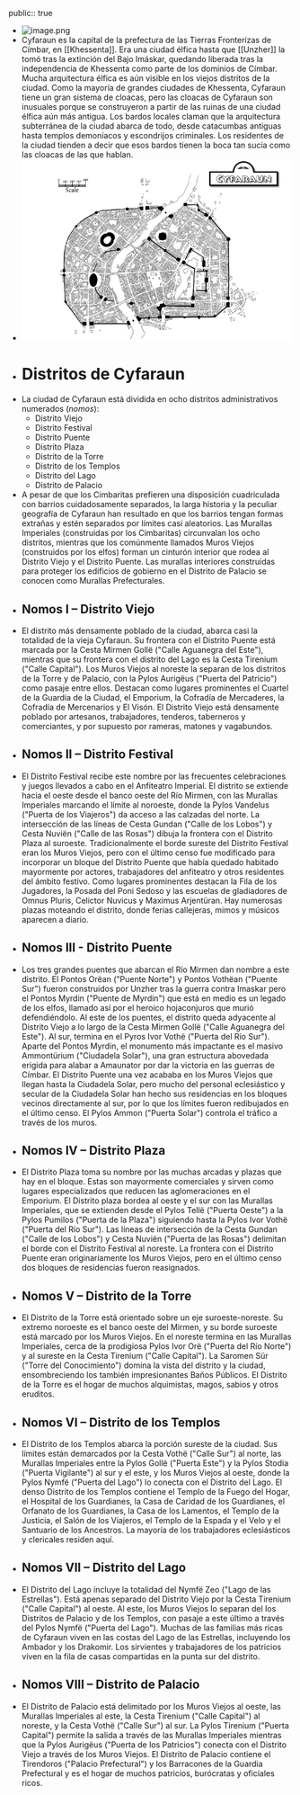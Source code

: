 public:: true

- ![image.png](../assets/image_1747073496852_0.png)
- Cyfaraun es la capital de la prefectura de las Tierras Fronterizas de Címbar, en [[Khessenta]]. Era una ciudad élfica hasta que [[Unzher]] la tomó tras la extinción del Bajo Imáskar, quedando liberada tras la independencia de Khessenta como parte de los dominios de Címbar. Mucha arquitectura élfica es aún visible en los viejos distritos de la ciudad. Como la mayoría de grandes ciudades de Khessenta, Cyfaraun tiene un gran sistema de cloacas, pero las cloacas de Cyfaraun son inusuales porque se construyeron a partir de las ruinas de una ciudad élfica aún más antigua. Los bardos locales claman que la arquitectura subterránea de la ciudad abarca de todo, desde catacumbas antiguas hasta templos demoníacos y escondrijos criminales. Los residentes de la ciudad tienden a decir que esos bardos tienen la boca tan sucia como las cloacas de las que hablan.
- ![image.png](../assets/image_1747092063246_0.png)
- # Distritos de Cyfaraun
- La ciudad de Cyfaraun está dividida en ocho distritos administrativos numerados (*nomos*):
	- Distrito Viejo
	- Distrito Festival
	- Distrito Puente
	- Distrito Plaza
	- Distrito de la Torre
	- Distrito de los Templos
	- Distrito del Lago
	- Distrito de Palacio
- A pesar de que los Cimbaritas prefieren una disposición cuadriculada con barrios cuidadosamente separados, la larga historia y la peculiar geografía de Cyfaraun han resultado en que los barrios tengan formas extrañas y estén separados por límites casi aleatorios. Las Murallas Imperiales (construidas por los Cimbaritas) circunvalan los ocho distritos, mientras que los comúnmente llamados Muros Viejos (construidos por los elfos) forman un cinturón interior que rodea al Distrito Viejo y el Distrito Puente. Las murallas interiores construidas para proteger los edificios de gobierno en el Distrito de Palacio se conocen como Murallas Prefecturales.
- ## Nomos I – Distrito Viejo
- El distrito más densamente poblado de la ciudad, abarca casi la totalidad de la vieja Cyfaraun. Su frontera con el Distrito Puente está marcada por la Cesta Mirmen Gollë ("Calle Aguanegra del Este"), mientras que su frontera con el distrito del Lago es la Cesta Tirenium ("Calle Capital"). Los Muros Viejos al noreste la separan de los distritos de la Torre y de Palacio, con la Pylos Aurigëus ("Puerta del Patricio") como pasaje entre ellos. Destacan como lugares prominentes el Cuartel de la Guardia de la Ciudad, el Emporium, la Cofradía de Mercaderes, la Cofradía de Mercenarios y El Visón. El Distrito Viejo está densamente poblado por artesanos, trabajadores, tenderos, taberneros y comerciantes, y por supuesto por rameras, matones y vagabundos.
- ## Nomos II – Distrito Festival
- El Distrito Festival recibe este nombre por las frecuentes celebraciones y juegos llevados a cabo en el Anfiteatro Imperial. El distrito se extiende hacia el oeste desde el banco oeste del Río Mirmen, con las Murallas Imperiales marcando el límite al noroeste, donde la Pylos Vandelus ("Puerta de los Viajeros") da acceso a las calzadas del norte. La intersección de las líneas de Cesta Gundan ("Calle de los Lobos") y Cesta Nuviën ("Calle de las Rosas") dibuja la frontera con el Distrito Plaza al suroeste. Tradicionalmente el borde sureste del Distrito Festival eran los Muros Viejos, pero con el último censo fue modificado para incorporar un bloque del Distrito Puente que había quedado habitado mayormente por actores, trabajadores del anfiteatro y otros residentes del ámbito festivo. Como lugares prominentes destacan la Fila de los Jugadores, la Posada del Poni Sedoso y las escuelas de gladiadores de Omnus Pluris, Celictor Nuvicus y Maximus Arjentüran. Hay numerosas plazas moteando el distrito, donde ferias callejeras, mimos y músicos aparecen a diario.
- ## Nomos III - Distrito Puente
- Los tres grandes puentes que abarcan el Río Mirmen dan nombre a este distrito. El Pontos Orëan ("Puente Norte") y Pontos Vothëan ("Puente Sur") fueron construidos por Unzher tras la guerra contra Imaskar pero el Pontos Myrdin ("Puente de Myrdin") que está en medio es un legado de los elfos, llamado así por el heroico hojaconjuros que murió defendiéndolo. Al este de los puentes, el distrito queda adyacente al Distrito Viejo a lo largo de la Cesta Mirmen Gollë ("Calle Aguanegra del Este"). Al sur, termina en el Pyros Ivor Vothë ("Puerta del Río Sur"). Aparte del Pontos Myrdin, el monumento más impactante es el masivo Ammontürium ("Ciudadela Solar"), una gran estructura abovedada erigida para alabar a Amaunator por dar la victoria en las guerras de Címbar. El Distrito Puente una vez acababa en los Muros Viejos que llegan hasta la Ciudadela Solar, pero mucho del personal eclesiástico y secular de la Ciudadela Solar han hecho sus residencias en los bloques vecinos directamente al sur, por lo que los límites fueron redibujados en el último censo. El Pylos Ammon ("Puerta Solar") controla el tráfico a través de los muros.
- ## Nomos IV – Distrito Plaza
- El Distrito Plaza toma su nombre por las muchas arcadas y plazas que hay en el bloque. Estas son mayormente comerciales y sirven como lugares especializados que reducen las aglomeraciones en el Emporium. El Distrito plaza bordea al oeste y el sur con las Murallas Imperiales, que se extienden desde el Pylos Tellë ("Puerta Oeste") a la Pylos Pumilos ("Puerta de la Plaza") siguiendo hasta la Pylos Ivor Vothë ("Puerta del Río Sur"). Las líneas de intersección de la Cesta Gundan ("Calle de los Lobos") y Cesta Nuviën ("Puerta de las Rosas") delimitan el borde con el Distrito Festival al noreste. La frontera con el Distrito Puente eran originariamente los Muros Viejos, pero en el último censo dos bloques de residencias fueron reasignados.
- ## Nomos V – Distrito de la Torre
- El Distrito de la Torre está orientado sobre un eje suroeste-noreste. Su extremo noroeste es el banco oeste del Mirmen, y su borde suroeste está marcado por los Muros Viejos. En el noreste termina en las Murallas Imperiales, cerca de la prodigiosa Pylos Ivor Orë ("Puerta del Río Norte") y al sureste en la Cesta Tirenium ("Calle Capital"). La Saromen Sür ("Torre del Conocimiento") domina la vista del distrito y la ciudad, ensombreciendo los también impresionantes Baños Públicos. El Distrito de la Torre es el hogar de muchos alquimistas, magos, sabios y otros eruditos.
- ## Nomos VI – Distrito de los Templos
- El Distrito de los Templos abarca la porción sureste de la ciudad. Sus límites están demarcados por la Cesta Vothë ("Calle Sur") al norte, las Murallas Imperiales entre la Pylos Gollë ("Puerta Este") y la Pylos Stodia ("Puerta Vigilante") al sur y el este, y los Muros Viejos al oeste, donde la Pylos Nymfë ("Puerta del Lago") lo conecta con el Distrito del Lago. El denso Distrito de los Templos contiene el Templo de la Fuego del Hogar, el Hospital de los Guardianes, la Casa de Caridad de los Guardianes, el Orfanato de los Guardianes, la Casa de los Lamentos, el Templo de la Justicia, el Salón de los Viajeros, el Templo de la Espada y el Velo y el Santuario de los Ancestros. La mayoría de los trabajadores eclesiásticos y clericales residen aquí.
- ## Nomos VII – Distrito del Lago
- El Distrito del Lago incluye la totalidad del Nymfë Zeo ("Lago de las Estrellas"). Está apenas separado del Distrito Viejo por la Cesta Tirenium ("Calle Capital") al oeste. Al este, los Muros Viejos lo separan del los Distritos de Palacio y de los Templos, con pasaje a este último a través del Pylos Nymfë ("Puerta del Lago"). Muchas de las familias más ricas de Cyfaraun viven en las costas del Lago de las Estrellas, incluyendo los Ambador y los Drakomir. Los sirvientes y trabajadores de los patricios viven en la fila de casas compartidas en la punta sur del distrito.
- ## Nomos VIII – Distrito de Palacio
- El Distrito de Palacio está delimitado por los Muros Viejos al oeste, las Murallas Imperiales al este, la Cesta Tirenium ("Calle Capital") al noreste, y la Cesta Vothë ("Calle Sur") al sur. La Pylos Tirenium ("Puerta Capital") permite la salida a través de las Murallas Imperiales mientras que la Pylos Aurigëus ("Puerta de los Patricios") conecta con el Distrito Viejo a través de los Muros Viejos. El Distrito de Palacio contiene el Tirendoros ("Palacio Prefectural") y los Barracones de la Guardia Prefectural y es el hogar de muchos patricios, burócratas y oficiales ricos.